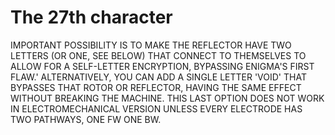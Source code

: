# The 27th character 
IMPORTANT POSSIBILITY IS TO MAKE THE REFLECTOR HAVE TWO LETTERS (OR ONE, SEE BELOW) THAT CONNECT TO THEMSELVES TO ALLOW FOR 
A SELF-LETTER ENCRYPTION, BYPASSING ENIGMA'S FIRST FLAW.' ALTERNATIVELY, YOU CAN ADD A SINGLE LETTER 'VOID' THAT BYPASSES THAT ROTOR OR REFLECTOR, 
HAVING THE SAME EFFECT WITHOUT BREAKING THE MACHINE. THIS LAST OPTION DOES NOT WORK IN ELECTROMECHANICAL VERSION UNLESS EVERY ELECTRODE HAS TWO PATHWAYS, ONE FW ONE BW.